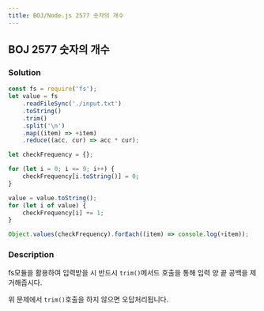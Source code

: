```yaml
---
title: BOJ/Node.js 2577 숫자의 개수
---
```


## BOJ 2577 숫자의 개수

### Solution

```javascript
const fs = require('fs');
let value = fs
    .readFileSync('./input.txt')
    .toString()
    .trim()
    .split('\n')
    .map((item) => +item)
    .reduce((acc, cur) => acc * cur);

let checkFrequency = {};

for (let i = 0; i <= 9; i++) {
    checkFrequency[i.toString()] = 0;
}

value = value.toString();
for (let i of value) {
    checkFrequency[i] += 1;
}

Object.values(checkFrequency).forEach((item) => console.log(+item));
```

### Description

fs모듈을 활용하여 입력받을 시 반드시 `trim()`메서드 호출을 통해 입력 양 끝 공백을 제거해줍시다.

위 문제에서 `trim()`호출을 하지 않으면 오답처리됩니다.
